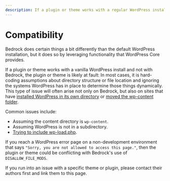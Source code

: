 ```yaml
---
description: If a plugin or theme works with a regular WordPress install and *not* with Bedrock, it's almost always a problem with the theme or plugin.
---
```


# Compatibility

Bedrock does certain things a bit differently than the default WordPress installation, but it does so by leveraging functionality that WordPress Core provides.

If a plugin or theme works with a vanilla WordPress install and not with Bedrock, the plugin or theme is likely at fault:
In most cases, it is hard-coding assumptions about directory structure or file location and ignoring the systems WordPress has in place to determine those things dynamically.
This type of issue will often arise not only on Bedrock, but also on sites that have [installed WordPress in its own directory](https://wordpress.org/support/article/giving-wordpress-its-own-directory/) or [moved the wp-content folder](https://wordpress.org/support/article/editing-wp-config-php/#moving-wp-content-folder).

Common issues include:

- Assuming the content directory is `wp-content`.
- Assuming WordPress is not in a subdirectory.
- [Trying to include wp-load.php](http://ottopress.com/2010/dont-include-wp-load-please/).

If you reach a WordPress error page on a non-development environment that says `"Sorry, you are not allowed to access this page."`, then the plugin or theme could be conflicting with Bedrock's use of `DISALLOW_FILE_MODS`.

If you run into an issue with a specific theme or plugin, please contact their authors first and link them to this page.
